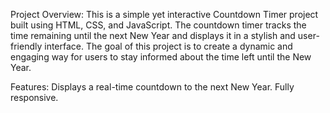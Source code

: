 Project Overview:
This is a simple yet interactive Countdown Timer project built using HTML, CSS, and JavaScript. The countdown timer tracks the time remaining until the next New Year and displays it in a stylish and user-friendly interface. The goal of this project is to create a dynamic and engaging way for users to stay informed about the time left until the New Year.

Features:
Displays a real-time countdown to the next New Year.
Fully responsive.
